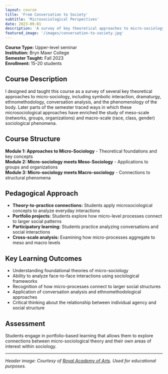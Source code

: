 ```yaml
---
layout: course
title: 'From Conversation to Society'
subtitle: 'Microsociological Perspectives'
date: 2023-09-01
description: 'A survey of key theoretical approaches to micro-sociology and their applications to meso and macro-scale phenomena.'
featured_image: '/images/conversation-to-society.jpg'
---
```


**Course Type:** Upper-level seminar  
**Institution:** Bryn Mawr College  
**Semester Taught:** Fall 2023  
**Enrollment:** 15-20 students

## Course Description

I designed and taught this course as a survey of several key theoretical approaches to micro-sociology, including symbolic interaction, dramaturgy, ethnomethodology, conversation analysis, and the phenomenology of the body. Later parts of the semester traced ways in which these microsociological approaches have enriched the study of meso-scale (networks, groups, organizations) and macro-scale (race, class, gender) sociological phenomena.

## Course Structure

**Module 1: Approaches to Micro-Sociology** - Theoretical foundations and key concepts  
**Module 2: Micro-sociology meets Meso-Sociology** - Applications to groups and organizations  
**Module 3: Micro-sociology meets Macro-sociology** - Connections to structural phenomena  

## Pedagogical Approach

- **Theory-to-practice connections:** Students apply microsociological concepts to analyze everyday interactions
- **Portfolio projects:** Students explore how micro-level processes connect to larger social patterns
- **Participatory learning:** Students practice analyzing conversations and social interactions
- **Cross-scale analysis:** Examining how micro-processes aggregate to meso and macro levels

## Key Learning Outcomes

- Understanding foundational theories of micro-sociology
- Ability to analyze face-to-face interactions using sociological frameworks
- Recognition of how micro-processes connect to larger social structures
- Application of conversation analysis and ethnomethodological approaches
- Critical thinking about the relationship between individual agency and social structure

## Assessment

Students engage in portfolio-based learning that allows them to explore connections between micro-sociological theory and their own areas of interest within sociology.

---

*Header image: Courtesy of [Royal Academy of Arts](https://www.royalacademy.org.uk). Used for educational purposes.*